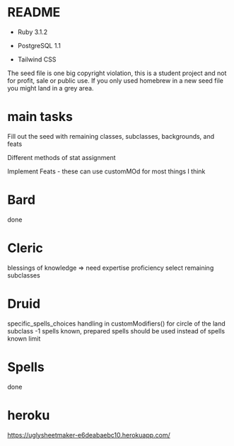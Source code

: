 # README

* Ruby 3.1.2

* PostgreSQL 1.1

* Tailwind CSS

The seed file is one big copyright violation, this is a student project and not for profit, sale or public use. If you only used homebrew in a new seed file you might land in a grey area.

# main tasks

Fill out the seed with remaining classes, subclasses, backgrounds, and feats

Different methods of stat assignment

Implement Feats - these can use customMOd for most things I think

#  Bard
   done

# Cleric
  blessings of knowledge => need expertise proficiency select
  remaining subclasses

# Druid
  specific_spells_choices handling in customModifiers() for circle of the land subclass
  -1 spells known, prepared spells should be used instead of spells known limit

# Spells
   done

# heroku
https://uglysheetmaker-e6deabaebc10.herokuapp.com/